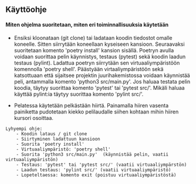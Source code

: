 ## Käyttöohje

#### Miten ohjelma suoritetaan, miten eri toiminnallisuuksia käytetään
* Ensiksi kloonataan (git clone) tai ladataan koodin tiedostot omalle koneelle. Sitten siirrytään koneellaan kyseiseen kansioon. Seuraavaksi suoritetaan komento 'poetry install' kansion sisällä. Poetryn avulla voidaan suorittaa pelin käynnistys, testaus (pytest) sekä koodin laadun testaus (pylint). Ladattua poetryn siirrytään sen virtuaaliympäristöön komennolla 'poetry shell'. Päästyään virtaaliympäristöön sekä katsottuaan että sijaitsee projektin juurihakemistossa voidaan käynnistää peli, antammalla komento 'python3 src/main.py'. Jos haluaa testata pelin koodia, täytyy suorittaa komento 'pytest' tai 'pytest src/'. Mikäli haluaa käyttää pylint:ia täytyy suorittaa komento 'pylint src/'.

* Pelatessa käytetään pelkästään hiirtä. Painamalla hiiren vasenta painiketta pudotetaan kiekko pelilaudalle siihen kohtaan mihin hiiren kursori osoittaa.

```
Lyhyempi ohje:
    - Koodin lataus / git clone
    - Siirtyminen ladattuun kansioon
    - Suorita 'poetry install'
    - Virtuaaliympäristö: 'poetry shell'
    - Suorita 'python3 src/main.py'  (käynnistää pelin, vaatii virtuaaliympäristön)
    - Testaus: 'pytest' tai 'pytest src/' (vaatii virtuaaliympärstön)
    - Laadun testaus: 'pylint src/' (vaatii virtuaaliympäristö)
    - Lopeteltaessa: komento exit (poistuu virtuaaliympäristöstä)
```

